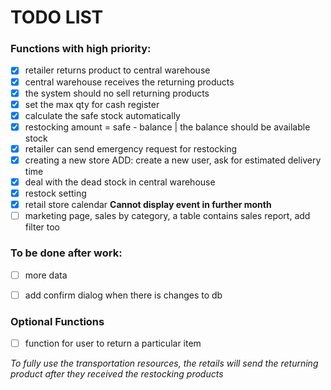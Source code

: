 # TODO LIST

### Functions with high priority:

- [x] retailer returns product to central warehouse
- [x] central warehouse receives the returning products
- [x] the system should no sell returning products 
- [x] set the max qty for cash register
- [x] calculate the safe stock automatically 
- [x] restocking amount = safe - balance | the balance should be available stock 
- [x] retailer can send emergency request for restocking
- [x] creating a new store ADD: create a new user, ask for estimated delivery time
- [x] deal with the dead stock in central warehouse
- [x] restock setting
- [x] retail store calendar **Cannot display event in further month**
- [ ] marketing page, sales by category, a table contains sales report, add filter too

### To be done after work:

- [ ] more data
- [ ] add confirm dialog when there is changes to db 


### Optional Functions
- [ ] function for user to return a particular item


_To fully use the transportation resources, the retails will send the returning product after they received the restocking products_